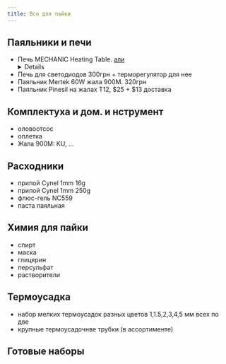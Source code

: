 ```yaml
---
title: Все для пайки
---
```


## Паяльники и печи
- Печь MECHANIC Heating Table. [али](https://aliexpress.ru/item/1005002313668029.html) <details markdown="1">![image](https://user-images.githubusercontent.com/17731587/143229942-a8c359f7-3ab1-4dfa-bebd-3502b1f2c7b4.png)</detalis>
- Печь для светодиодов 300грн + терморегулятор для нее
- Паяльник Mertek 60W жала 900M. 320грн
- Паяльник Pinesil на жалах Т12, $25 + $13 доставка



## Комплектуха и дом. и нструмент
- оловоотсос
- оплетка
- Жала 900M: KU, ...


## Расходники
- припой Cynel 1mm 16g
- припой Cynel 1mm 250g
- флюс-гель NC559
- паста паяльная


## Химия для пайки
- спирт
- маска
- глицерин
- персульфат
- растворители


## Термоусадка
- набор мелких термоусадок разных цветов 1,1.5,2,3,4,5 мм всех по две
- крупные термоусадочнве трубки (в ассортименте)


## Готовые наборы





